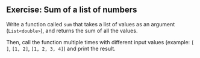 ## Exercise: Sum of a list of numbers

Write a function called `sum` that takes a list of values as an argument (`List<double>`), and returns the sum of all the values.

Then, call the function multiple times with different input values (example: `[ ]`, `[1, 2]`, `[1, 2, 3, 4]`) and print the result.